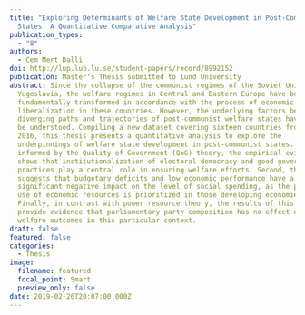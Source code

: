 ```yaml
---
title: "Exploring Determinants of Welfare State Development in Post-Communist
  States: A Quantitative Comparative Analysis"
publication_types:
  - "8"
authors:
  - Cem Mert Dalli
doi: http://lup.lub.lu.se/student-papers/record/8992152
publication: Master's Thesis submitted to Lund University
abstract: Since the collapse of the communist regimes of the Soviet Union and
  Yugoslavia, the welfare regimes in Central and Eastern Europe have been
  fundamentally transformed in accordance with the process of economic
  liberalization in these countries. However, the underlying factors behind the
  diverging paths and trajectories of post-communist welfare states have yet to
  be understood. Compiling a new dataset covering sixteen countries from 1996 to
  2016, this thesis presents a quantitative analysis to explore the
  underpinnings of welfare state development in post-communist states. First,
  informed by the Quality of Government (QoG) theory, the empirical evidence
  shows that institutionalization of electoral democracy and good governance
  practices play a central role in ensuring welfare efforts. Second, this study
  suggests that budgetary deficits and low economic performance have a
  significant negative impact on the level of social spending, as the productive
  use of economic resources is prioritized in those developing economies.
  Finally, in contrast with power resource theory, the results of this thesis
  provide evidence that parliamentary party composition has no effect on social
  welfare outcomes in this particular context.
draft: false
featured: false
categories:
  - Thesis
image:
  filename: featured
  focal_point: Smart
  preview_only: false
date: 2019-02-26T20:07:00.000Z
---
```

